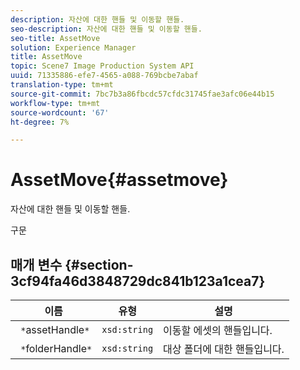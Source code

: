 ```yaml
---
description: 자산에 대한 핸들 및 이동할 핸들.
seo-description: 자산에 대한 핸들 및 이동할 핸들.
seo-title: AssetMove
solution: Experience Manager
title: AssetMove
topic: Scene7 Image Production System API
uuid: 71335886-efe7-4565-a088-769bcbe7abaf
translation-type: tm+mt
source-git-commit: 7bc7b3a86fbcdc57cfdc31745fae3afc06e44b15
workflow-type: tm+mt
source-wordcount: '67'
ht-degree: 7%

---
```



# AssetMove{#assetmove}

자산에 대한 핸들 및 이동할 핸들.

구문

## 매개 변수 {#section-3cf94fa46d3848729dc841b123a1cea7}

| 이름 | 유형 | 설명 |
|---|---|---|
| ` *`assetHandle`*` | `xsd:string` | 이동할 에셋의 핸들입니다. |
| ` *`folderHandle`*` | `xsd:string` | 대상 폴더에 대한 핸들입니다. |

